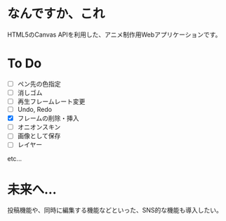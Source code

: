 # なんですか、これ
HTML5のCanvas APIを利用した、アニメ制作用Webアプリケーションです。

# To Do
- [ ] ペン先の色指定
- [ ] 消しゴム
- [ ] 再生フレームレート変更
- [ ] Undo, Redo
- [x] フレームの削除・挿入
- [ ] オニオンスキン
- [ ] 画像として保存
- [ ] レイヤー

etc...

# 未来へ…

投稿機能や、同時に編集する機能などといった、SNS的な機能も導入したい。
